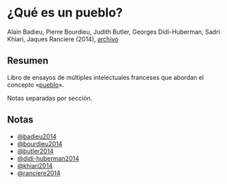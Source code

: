 # ¿Qué es un pueblo?

Alain Badieu, Pierre Bourdieu, Judith Butler, Georges Didi-Huberman, Sadri Khiari, Jaques Ranciere (2014), [archivo](file:~/Library/Mobile%20Documents/com~apple~CloudDocs/Documentos/librero/badieu&al.pdf)

## Resumen

Libro de ensayos de múltiples intelectuales franceses que abordan el concepto «[pueblo](pueblo.md)».

Notas separadas por sección.

## Notas

* [@badieu2014](@badieu2014.md)
* [@bourdieu2014](@bourdieu2014.md)
* [@butler2014](@butler2014.md)
* [@didi-huberman2014](@didi-huberman2014.md)
* [@khiari2014](@khiari2014.md)
* [@ranciere2014](@ranciere2014.md)
